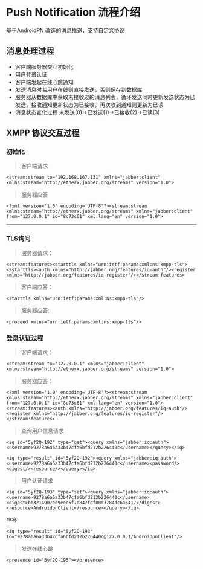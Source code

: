 #  Push Notification 流程介绍 
基于AndroidPN 改造的消息推送，支持自定义协议
## 消息处理过程 ##
* 客户端服务器交互初始化
* 用户登录认证
* 客户端发起在线心跳通知
* 发送消息时若用户在线则直接发送，否则保存到数据库
* 服务器从数据库中获取未接收过的消息列表，循环发送同时更新发送状态为已发送，接收通知更新状态为已接收，再次收到通知则更新为已读
* 消息状态变化过程 未发送(0)->已发送(1)->已接收(2)->已读(3)

## XMPP 协议交互过程 ##
### 初始化
> 客户端请求
```
<stream:stream to="192.168.167.131" xmlns="jabber:client" xmlns:stream="http://etherx.jabber.org/streams" version="1.0">
```
> 服务器应答
```
<?xml version='1.0' encoding='UTF-8'?><stream:stream xmlns:stream="http://etherx.jabber.org/streams" xmlns="jabber:client" from="127.0.0.1" id="8c73c61" xml:lang="en" version="1.0">
```
***
### TLS询问
> 服务器请求：
```
<stream:features><starttls xmlns="urn:ietf:params:xml:ns:xmpp-tls"></starttls><auth xmlns="http://jabber.org/features/iq-auth"/><register xmlns="http://jabber.org/features/iq-register"/></stream:features>
```
> 客户端应答：
```
<starttls xmlns="urn:ietf:params:xml:ns:xmpp-tls"/>
```
> 服务器应答:
```
<proceed xmlns="urn:ietf:params:xml:ns:xmpp-tls"/>
```

### 登录认证过程
> 客户端请求：
```
<stream:stream to="127.0.0.1" xmlns="jabber:client" xmlns:stream="http://etherx.jabber.org/streams" version="1.0">
```
> 服务器应答：
```
<?xml version='1.0' encoding='UTF-8'?><stream:stream xmlns:stream="http://etherx.jabber.org/streams" xmlns="jabber:client" from="127.0.0.1" id="8c73c61" xml:lang="en" version="1.0"><stream:features><auth xmlns="http://jabber.org/features/iq-auth"/><register xmlns="http://jabber.org/features/iq-register"/></stream:features>
```
> 查询用户信息请求
```
<iq id="5yf2Q-192" type="get"><query xmlns="jabber:iq:auth"><username>9278a6a6a33b47cfa6bfd212b226440c</username></query></iq>
```
```
<iq type="result" id="5yf2Q-192"><query xmlns="jabber:iq:auth"><username>9278a6a6a33b47cfa6bfd212b226440c</username><password/><digest/><resource/></query></iq>
```
> 用户认证请求
```
<iq id="5yf2Q-193" type="set"><query xmlns="jabber:iq:auth"><username>9278a6a6a33b47cfa6bfd212b226440c</username><digest>bb3214907ed9eee5f7e847fdf80d3784dc6a6417</digest><resource>AndroidpnClient</resource></query></iq>
```
应答
```
<iq type="result" id="5yf2Q-193" to="9278a6a6a33b47cfa6bfd212b226440c@127.0.0.1/AndroidpnClient"/>
```
> 发送在线心跳
```
<presence id="5yf2Q-195"></presence>
```
